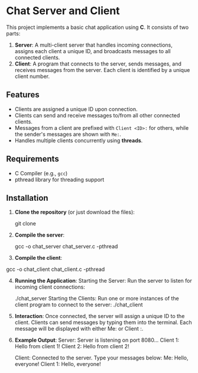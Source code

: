 # Chat Server and Client

This project implements a basic chat application using **C**. It consists of two parts:

1. **Server**: A multi-client server that handles incoming connections, assigns each client a unique ID, and broadcasts messages to all connected clients.
2. **Client**: A program that connects to the server, sends messages, and receives messages from the server. Each client is identified by a unique client number.

## Features

- Clients are assigned a unique ID upon connection.
- Clients can send and receive messages to/from all other connected clients.
- Messages from a client are prefixed with `Client <ID>:` for others, while the sender's messages are shown with `Me:`.
- Handles multiple clients concurrently using **threads**.

## Requirements

- C Compiler (e.g., `gcc`)
- pthread library for threading support

## Installation

1. **Clone the repository** (or just download the files):

   git clone <repository-url>

2. **Compile the server**:

   gcc -o chat_server chat_server.c -pthread
   
3. **Compile the client**:

  gcc -o chat_client chat_client.c -pthread

4. **Running the Application**:
  Starting the Server:
  Run the server to listen for incoming client connections:

    ./chat_server
  Starting the Clients:
  Run one or more instances of the client program to connect to the server:
    ./chat_client
5. **Interaction**:
  Once connected, the server will assign a unique ID to the client.
  Clients can send messages by typing them into the terminal. Each message will be displayed with either Me: or Client <ID>:.


6. **Example Output**:
    Server:
    Server is listening on port 8080...
    Client 1: Hello from client 1!
    Client 2: Hello from client 2!


    Client:
    Connected to the server. Type your messages below:
    Me: Hello, everyone!
    Client 1: Hello, everyone!

